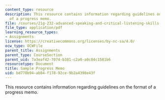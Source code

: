 ```yaml
---
content_type: resource
description: This resource contains information regarding guidelines on the format
  of a progress memo.
file: /courses/21g-232-advanced-speaking-and-critical-listening-skills-els-spring-2007/bd778b94ab84f17892ce9b2a4398e43f_MIT21G_232S07_progress_mem.pdf
file_type: application/pdf
learning_resource_types:
- Assignments
license: https://creativecommons.org/licenses/by-nc-sa/4.0/
ocw_type: OCWFile
parent_title: Assignments
parent_type: CourseSection
parent_uid: 7a3eaf42-7074-b381-c2a0-a0c04c1581b6
resourcetype: Document
title: Sample Progress Memo
uid: bd778b94-ab84-f178-92ce-9b2a4398e43f
---
```

This resource contains information regarding guidelines on the format of a progress memo.